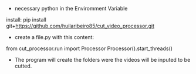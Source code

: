 * necessary python in the Enviromment Variable

install:
pip install git+https://github.com/huilaribeiro85/cut_video_processor.git


* create a file.py with this content:

from cut_processor.run import Processor
Processor().start_threads()

* The program will create the folders were the videos will be inputed to be cutted.
